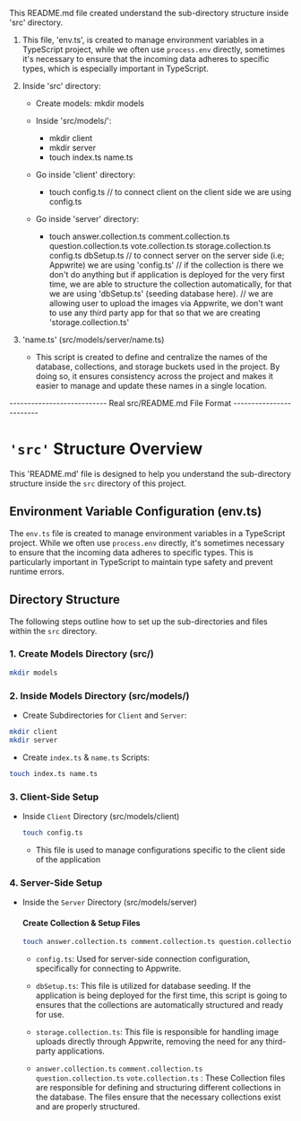 This README.md file created understand the sub-directory structure inside 'src' directory.

1. This file, 'env.ts', is created to manage environment variables in a TypeScript project, 
    while we often use `process.env` directly, sometimes it's necessary to ensure that the 
    incoming data adheres to specific types, which is especially important in TypeScript.

2.  Inside 'src' directory:
    - Create models: mkdir models
    - Inside 'src/models/':
        + mkdir client 
        + mkdir server
        + touch index.ts name.ts

    - Go inside 'client' directory:
        + touch config.ts    // to connect client on the client side we are using config.ts

    - Go inside 'server' directory:
        + touch answer.collection.ts comment.collection.ts question.collection.ts vote.collection.ts storage.collection.ts config.ts dbSetup.ts
        // to connect server on the server side (i.e; Appwrite) we are using 'config.ts'
        // if the collection is there we don't do anything but if application is deployed for the very first time, we are able to structure the collection automatically, for that we are using 'dbSetup.ts' (seeding database here).
        // we are allowing user to upload the images via Appwrite, we don't want to use any third party app for that so that we are creating 'storage.collection.ts'

3. 'name.ts' (src/models/server/name.ts)
    - This script is created to define and centralize the names of the database, 
    collections, and storage buckets used in the project. By doing so, it ensures 
    consistency across the project and makes it easier to manage and update these 
    names in a single location.























--------------------------- Real src/README.md File Format ------------------------

# `'src'` Structure Overview

This 'README.md' file is designed to help you understand the sub-directory structure inside the `src` directory of this project.

## Environment Variable Configuration (env.ts)

The `env.ts` file is created to manage environment variables in a TypeScript project. While we often use `process.env` directly, it's sometimes necessary to ensure that the incoming data adheres to specific types. This is particularly important in TypeScript to maintain type safety and prevent runtime errors.

## Directory Structure

The following steps outline how to set up the sub-directories and files within the `src` directory.

### 1. Create Models Directory (src/)

```bash
mkdir models
```

### 2. Inside Models Directory (src/models/)

- Create Subdirectories for `Client` and `Server`:
  
```bash
mkdir client 
mkdir server
```
  
- Create `index.ts` & `name.ts` Scripts:
  
```bash
touch index.ts name.ts
```

### 3. Client-Side Setup

- Inside `Client` Directory (src/models/client)
  
  ```bash
  touch config.ts
  ```
  
  - This file is used to manage configurations specific to the client side of the application

### 4. Server-Side Setup

- Inside the `Server` Directory (src/models/server)
  
  #### Create Collection & Setup Files
  
  ```bash
  touch answer.collection.ts comment.collection.ts question.collection.ts vote.collection.ts storage.collection.ts config.ts dbSetup.ts
  ```

  - `config.ts`: Used for server-side connection configuration, specifically for connecting to Appwrite.

  - `dbSetup.ts`: This file is utilized for database seeding. If the application is being deployed for the first time, this script is            going to ensures that the collections are automatically structured and ready for use.

  - `storage.collection.ts`: This file is responsible for handling image uploads directly through Appwrite, removing the need for any            third-party applications.
    
  - `answer.collection.ts` `comment.collection.ts` `question.collection.ts` `vote.collection.ts` : These Collection files are responsible        for defining and structuring different collections in the database. The files ensure that the necessary collections exist and are           properly structured.



